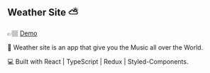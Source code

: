 ## Weather Site ⛅

👉🏽 [Demo](https://ituns.herokuapp.com/)

🌟 Weather site is an app that give you the Music all over the World. 

💻 Built with React | TypeScript | Redux | Styled-Components.

